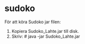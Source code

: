 # sudoko

För att köra Sudoko jar filen:

1. Kopiera Sudoko_Lahte.jar till disk.
2. Skriv: # java -jar Sudoko_Lahte.jar

